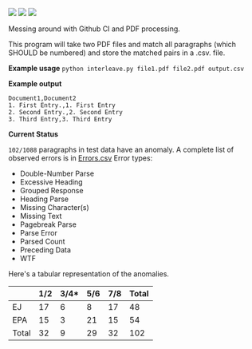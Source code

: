 ![](https://img.shields.io/github/workflow/status/samayer12/Interleave/CI) ![](https://img.shields.io/github/languages/count/samayer12/Interleave) ![](https://img.shields.io/github/last-commit/samayer12/Interleave) 

Messing around with Github CI and PDF processing.

This program will take two PDF files and match all paragraphs (which SHOULD be numbered) and store the matched pairs in a .csv. file.

**Example usage**
`python interleave.py file1.pdf file2.pdf output.csv`

**Example output**
```
Document1,Document2
1. First Entry.,1. First Entry
2. Second Entry.,2. Second Entry
3. Third Entry,3. Third Entry
```

**Current Status**

`102/1088` paragraphs in test data have an anomaly.
A complete list of observed errors is in [Errors.csv](https://github.com/samayer12/Interleave/blob/master/Errors.csv)
Error types:
* Double-Number Parse
* Excessive Heading
* Grouped Response
* Heading Parse
* Missing Character(s)
* Missing Text
* Pagebreak Parse
* Parse Error
* Parsed Count
* Preceding Data
* WTF

Here's a tabular representation of the anomalies.

|     | 1/2 | 3/4*| 5/6 | 7/8 | Total |
|-----|-----|-----|-----|-----|-------|
|EJ   | 17  | 6   | 8   | 17  | 48    |
|EPA  | 15  | 3   | 21  | 15  | 54    |
|Total| 32  | 9   | 29  | 32  | 102   |
